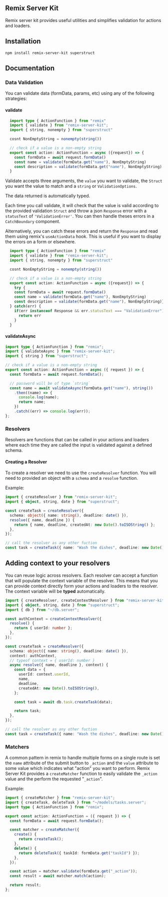 ## Remix Server Kit

Remix server kit provides useful utilities and simplifies validation for actions and loaders.

## Installation

```shell
npm install remix-server-kit superstruct
```

## Documentation

### Data Validation

You can validate data (formData, params, etc) using any of the following strategies:

#### validate

```typescript
  import type { ActionFunction } from "remix"
  import { validate } from "remix-server-kit";
  import { string, nonempty } from "superstruct"

  cosnt NonEmptyString = nonempty(string())

  // check if a value is a non-empty string
  export const action: ActionFunction = async ({request}) => {
    const formData = await request.formData()
    const name = validate(formData.get("name"), NonEmptyString)
    const description = validate(formData.get("name"), NonEmptyString)
  }
```

Validate accepts three arguments, the `value` you want to validate, the `Struct` you want the value to match and a `string` or `ValidationOptions`.

The data returned is automatically typed.

Each time you call validate, it will check that the value is valid according to the provided validation `Struct` and throw a json `Response` error with a `statusText` of `'ValidationError'`. You can then handle theses errors in a `CatchBoundary` component.

Alternatively, you can catch these errors and return the `Response` and read them using remix's `useActionData` hook. This is useful if you want to display the errors on a form or elsewhere.

```typescript
  import type { ActionFunction } from "remix"
  import { validate } from "remix-server-kit";
  import { string, nonempty } from "superstruct"

  cosnt NonEmptyString = nonempty(string())

  // check if a value is a non-empty string
  export const action: ActionFunction = async ({request}) => {
    try {
    const formData = await request.formData()
    const name = validate(formData.get("name"), NonEmptyString)
    const description = validate(formData.get("name"), NonEmptyString)}
  } catch(err) {
    if(err instanceof Response && err.statusText === "ValidationError") {
      return err
    }
  }
```

#### validateAsync

```typescript
import type { ActionFunction } from "remix";
import { validateAsync } from "remix-server-kit";
import { string } from "superstruct";

// check if a value is a non-empty string
export const action: ActionFunction = async ({ request }) => {
  const formData = await request.formData();

  // password will be of type `string`
  const name = await validateAsync(formData.get("name"), string())
    .then((name) => {
      console.log(name);
      return name;
    })
    .catch((err) => console.log(err));
};
```

### Resolvers

Resolvers are functions that can be called in your actions and loaders where each time they are called the input is validated against a defined schema.

#### Creating a Resolver

To create a resolver we need to use the `createResolver` function. You will need to provided an object with a `schema` and a `resolve` function.

Example:

```typescript
import { createResolver } from "remix-server-kit";
import { object, string, date } from "superstruct";

const createTask = createResolver({
  schema: object({ name: string(), deadline: date() }),
  resolve({ name, deadline }) {
    return { name, deadline, createdAt: new Date().toISOString() };
  },
});

// call the resolver as any other fuction
const task = createTask({ name: "Wash the dishes", deadline: new Date() });
```

## Adding context to your resolvers

You can reuse logic across resolvers. Each resolver can accept a function that will populate the context variable of the resolver. This means that you can provide context directly form your actions and loaders to the resolver. The context variable will be **typed** automatically.

```typescript
import { createResolver, createContextResolver } from "remix-server-kit";
import { object, string, date } from "superstruct";
import { db } from "~/db.server";

const authContext = createContextResolver({
  resolve() {
    return { userId: number };
  },
});

const createTask = createResolver({
  schema: object({ name: string(), deadline: date() }),
  context: authContext,
  // typeof context = { userId: number }
  async resolve({ name, deadline }, context) {
    const data = {
      userId: context.userId,
      name,
      deadline,
      createdAt: new Date().toISOString(),
    };

    const task = await db.task.createTask(data);

    return task;
  },
});

// call the resolver as any other fuction
const task = createTask({ name: "Wash the dishes", deadline: new Date() });
```

### Matchers

A common pattern in remix to handle multiple forms on a single route is set the `name` attribute of the submit button to `_action` and the `value` attribute to some value which indicates what "action" you want to perform.
Remix Server Kit provides a `createMatcher` function to easily validate the `_action` value and the perform the requested "`_action`".

Example:

```typescript
import { createMatcher } from "remix-server-kit";
import { createTask, deleteTask } from "~/models/tasks.server";
import type { ActionFunction } from "remix";

export const action: ActionFunction = ({ request }) => {
  const formData = await request.formData();

  const matcher = createMatcher({
    create() {
      return createTask();
    },
    delete() {
      return deleteTask({ taskId: formData.get("taskId") });
    },
  });

  const action = matcher.validate(formData.get("_action"));
  const result = await matcher.match(action);

  return result;
};
```
